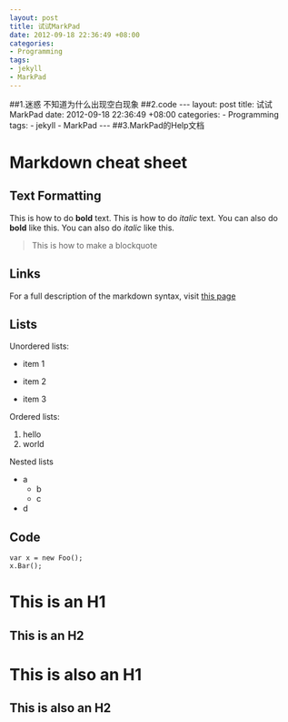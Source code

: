 ```yaml
---
layout: post
title: 试试MarkPad
date: 2012-09-18 22:36:49 +08:00
categories:
- Programming
tags:
- jekyll
- MarkPad
---
```

##1.迷惑
不知道为什么出现空白现象
##2.code
    ---
    layout: post
    title: 试试MarkPad
    date: 2012-09-18 22:36:49 +08:00
    categories:
    - Programming
    tags:
    - jekyll
    - MarkPad
    ---
##3.MarkPad的Help文档
# Markdown cheat sheet

## Text Formatting

This is how to do **bold** text.
This is how to do *italic* text.
You can also do __bold__ like this.
You can also do _italic_ like this.

> This is how to make a blockquote

## Links

For a full description of the markdown syntax, visit [this page](http://daringfireball.net/projects/markdown/syntax)

## Lists

Unordered lists:

* item 1
+ item 2
- item 3

Ordered lists:

1. hello
2. world

Nested lists

* a
    * b
    * c
* d

## Code

    var x = new Foo();
    x.Bar();

# This is an H1

## This is an H2

This is also an H1
===========

This is also an H2
------------------
